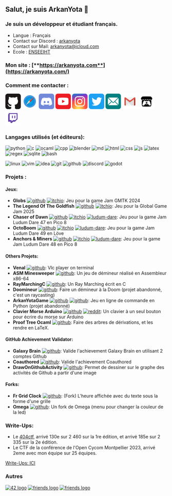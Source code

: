 ## Salut, je suis ArkanYota 👋  
  
### Je suis un développeur et étudiant français.  
- Langue : Français
- Contact sur Discord : [arkanyota](https://discord.com/users/315241140464910349)
- Contact sur Mail: [arkanyota@icloud.com](mailto:arkanyota@icloud.com)
- Ecole : [ENSEEIHT](https://www.enseeiht.fr/fr/index.html)

### Mon site : [**https://arkanyota.com**](https://arkanyota.com/)
  
### Comment me contacter :  

[<img src="Images/github.svg" alt="drawing" width="48px"/>](http://github.com/ARKANYOTA/)
[<img src="Images/safari.svg" alt="drawing" width="48px"/>](http://arkanyota.com/)
<img src="Images/discord.svg" alt="drawing" width="48px"/>
[<img src="Images/youtube.svg" alt="drawing" width="48px"/>](https://www.youtube.com/channel/UC44p7IFHS8WK7CF3zSv38QA/)
[<img src="Images/instagram.svg" alt="drawing" width="48px"/>](http://www.instagram.com/arkanyota/)
[<img src="Images/twitter.svg" alt="drawing" width="48px"/>](https://twitter.com/arkanyota/)
[<img src="Images/email.svg" alt="drawing" width="48px"/>](mailto:arkanyota@icloud.com)
[<img src="Images/gmail.svg" alt="drawing" width="48px"/>](mailto:lesarktime@gmail.com)
[<img src="Images/itch_io.svg" alt="drawing" width="48px"/>](https://arkanyota.itch.io/)
[<img src="Images/twitch.svg" alt="drawing" width="48px"/>](https://www.twitch.tv/arkanyota)

  
### Langages utilisés (et éditeurs):  

<img src="https://skillicons.dev/icons?i=py" alt="python" width="48px"/> <img src="https://skillicons.dev/icons?i=c" alt="c" width="48px"/> <img src="https://skillicons.dev/icons?i=ocaml" alt="ocaml" width="48px"/> <img src="https://skillicons.dev/icons?i=cpp" alt="cpp" width="48px"/> <img src="https://skillicons.dev/icons?i=blender" alt="blender" width="48px"/> <img src="https://skillicons.dev/icons?i=md" alt="md" width="48px"/> <img src="https://skillicons.dev/icons?i=html" alt="html" width="48px"/> <img src="https://skillicons.dev/icons?i=css" alt="css" width="48px"/> <img src="https://skillicons.dev/icons?i=js" alt="js" width="48px"/> <img src="https://skillicons.dev/icons?i=latex" alt="latex" width="48px"/> <img src="https://skillicons.dev/icons?i=regex" alt="regex" width="48px"/> <img src="https://skillicons.dev/icons?i=sqlite" alt="sqlite" width="48px"/> <img src="https://skillicons.dev/icons?i=bash" alt="bash" width="48px"/>

<img src="https://skillicons.dev/icons?i=linux" alt="linux" width="48px"/> <img src="https://skillicons.dev/icons?i=vim" alt="vim" width="48px"/> <img src="https://skillicons.dev/icons?i=idea" alt="idea" width="48px"/> <img src="https://skillicons.dev/icons?i=git" alt="git" width="48px"/> <img src="https://skillicons.dev/icons?i=github" alt="github" width="48px"/> <img src="https://skillicons.dev/icons?i=discord" alt="discord" width="48px"/> <img src="https://skillicons.dev/icons?i=godot" alt="godot" width="48px"/> 

### Projets :
#### Jeux:
- **Globs** [<picture><source media="(prefers-color-scheme: dark)" srcset="https://cdn.simpleicons.org/github/ffffff"><source media="(prefers-color-scheme: light)" srcset="https://cdn.simpleicons.org/github"><img width="18" alt="github" src="https://cdn.simpleicons.org/github"></picture>](https://github.com/ARKANYOTA/gmtk2024) [<img width="18" alt="itchio" src="https://cdn.simpleicons.org/itchdotio/_/_"/>](https://yolwoocle.itch.io/globs): Jeu pour la game Jam GMTK 2024
- **The Legend Of The Goldfish** [<picture><source media="(prefers-color-scheme: dark)" srcset="https://cdn.simpleicons.org/github/ffffff"><source media="(prefers-color-scheme: light)" srcset="https://cdn.simpleicons.org/github"><img width="18" alt="github" src="https://cdn.simpleicons.org/github"></picture>](https://github.com/Ninesliced/globalgamejam2025) [<img width="18" alt="itchio" src="https://cdn.simpleicons.org/itchdotio/_/_"/>](https://ninesliced.itch.io/the-legend-of-the-goldfish): Jeu pour la Global Game Jam 2025
- **Chaser of Dawn** [<picture><source media="(prefers-color-scheme: dark)" srcset="https://cdn.simpleicons.org/github/ffffff"><source media="(prefers-color-scheme: light)" srcset="https://cdn.simpleicons.org/github"><img width="18" alt="github" src="https://cdn.simpleicons.org/github"></picture>](https://github.com/ARKANYOTA/ludumdare47) [<img width="18" alt="itchio" src="https://cdn.simpleicons.org/itchdotio/_/_"/>](https://yolwoocle.itch.io/chaser-of-dawn) [<img width="18" alt="ludum-dare" src="https://ldjam.com/favicon.ico"/>](https://ldjam.com/events/ludum-dare/47/chaser-of-dawn): Jeu pour la game Jam Ludum Dare 47 en Pico 8  
- **OctoBoom** [<picture><source media="(prefers-color-scheme: dark)" srcset="https://cdn.simpleicons.org/github/ffffff"><source media="(prefers-color-scheme: light)" srcset="https://cdn.simpleicons.org/github"><img width="18" alt="github" src="https://cdn.simpleicons.org/github"></picture>](https://github.com/ARKANYOTA/ludumdare49) [<img width="18" alt="itchio" src="https://cdn.simpleicons.org/itchdotio/_/_"/>](https://yolwoocle.itch.io/octoboom) [<img width="18" alt="ludum-dare" src="https://ldjam.com/favicon.ico"/>](https://ldjam.com/events/ludum-dare/49/octoboom): Jeu pour la game Jam Ludum Dare 49 en Löve
- **Anchors & Miners** [<picture><source media="(prefers-color-scheme: dark)" srcset="https://cdn.simpleicons.org/github/ffffff"><source media="(prefers-color-scheme: light)" srcset="https://cdn.simpleicons.org/github"><img width="18" alt="github" src="https://cdn.simpleicons.org/github"></picture>](https://github.com/Yolwoocle/LudumDare48_DeeperAndDeeper) [<img width="18" alt="itchio" src="https://cdn.simpleicons.org/itchdotio/_/_"/>](https://yolwoocle.itch.io/anchorsandminers) [<img width="18" alt="ludum-dare" src="https://ldjam.com/favicon.ico"/>](https://ldjam.com/events/ludum-dare/48/anchors-miners): Jeu pour la game Jam Ludum Dare 48 en Pico 8  

#### Others Projets:
- **Venal** [<picture><source media="(prefers-color-scheme: dark)" srcset="https://cdn.simpleicons.org/github/ffffff"><source media="(prefers-color-scheme: light)" srcset="https://cdn.simpleicons.org/github"><img width="18" alt="github" src="https://cdn.simpleicons.org/github"></picture>](https://github.com/ARKANYOTA/venal): Vlc player on terminal  
- **ASM Minesweeper** [<picture><source media="(prefers-color-scheme: dark)" srcset="https://cdn.simpleicons.org/github/ffffff"><source media="(prefers-color-scheme: light)" srcset="https://cdn.simpleicons.org/github"><img width="18" alt="github" src="https://cdn.simpleicons.org/github"></picture>](https://github.com/ARKANYOTA/ASM-Minesweeper): Un jeu de démineur réalisé en Assembleur x86-64
- **RayMarchingC** [<picture><source media="(prefers-color-scheme: dark)" srcset="https://cdn.simpleicons.org/github/ffffff"><source media="(prefers-color-scheme: light)" srcset="https://cdn.simpleicons.org/github"><img width="18" alt="github" src="https://cdn.simpleicons.org/github"></picture>](https://github.com/ARKANYOTA/RayMarchingC): Un Ray Marching écrit en C
- **Doomineur** [<picture><source media="(prefers-color-scheme: dark)" srcset="https://cdn.simpleicons.org/github/ffffff"><source media="(prefers-color-scheme: light)" srcset="https://cdn.simpleicons.org/github"><img width="18" alt="github" src="https://cdn.simpleicons.org/github"></picture>](https://github.com/PouletRaPHOO/Doomineur): Faire un démineur à la Doom (projet abandonné, c'est un raycasting)
- **ArkanYotaGame** [<picture><source media="(prefers-color-scheme: dark)" srcset="https://cdn.simpleicons.org/github/ffffff"><source media="(prefers-color-scheme: light)" srcset="https://cdn.simpleicons.org/github"><img width="18" alt="github" src="https://cdn.simpleicons.org/github"></picture>](https://github.com/ARKANYOTA/ArkanYotaGame) [<img width="18" alt="github" src="https://cdn.simpleicons.org/pypi/_/_" />](https://pypi.org/project/ArkanYotaGame/): Jeu en ligne de commande en Python (projet abandonné)
- **Clavier Morse Arduino** [<picture><source media="(prefers-color-scheme: dark)" srcset="https://cdn.simpleicons.org/github/ffffff"><source media="(prefers-color-scheme: light)" srcset="https://cdn.simpleicons.org/github"><img width="18" alt="github" src="https://cdn.simpleicons.org/github"></picture>](https://github.com/ARKANYOTA/ArduinoMorseKeyboard) [<img width="18" alt="reddit" src="https://cdn.simpleicons.org/reddit/_/_"/>](https://www.reddit.com/r/arduino/comments/jyebh5/me_and_my_friend_uarkanyota_made_a_functional): Un clavier à un seul bouton pour écrire du morse sur Arduino
- **Proof Tree Ocaml** [<picture><source media="(prefers-color-scheme: dark)" srcset="https://cdn.simpleicons.org/github/ffffff"><source media="(prefers-color-scheme: light)" srcset="https://cdn.simpleicons.org/github"><img width="18" alt="github" src="https://cdn.simpleicons.org/github"></picture>](https://github.com/ARKANYOTA/ProofTreeOcaml): Faire des arbres de dérivations, et les rendre en LaTeX.

#### **GitHub Achievement Validator**:
- **Galaxy Brain** [<picture><source media="(prefers-color-scheme: dark)" srcset="https://cdn.simpleicons.org/github/ffffff"><source media="(prefers-color-scheme: light)" srcset="https://cdn.simpleicons.org/github"><img width="18" alt="github" src="https://cdn.simpleicons.org/github"></picture>](https://github.com/ARKANYOTA/GalaxyBrainValidator): Valide l'achievement Galaxy Brain en utilisant 2 comptes Github
- **Coauthored** [<picture><source media="(prefers-color-scheme: dark)" srcset="https://cdn.simpleicons.org/github/ffffff"><source media="(prefers-color-scheme: light)" srcset="https://cdn.simpleicons.org/github"><img width="18" alt="github" src="https://cdn.simpleicons.org/github"></picture>](https://github.com/ARKANYOTA/CoauthoredValidator): Valide l'achievement Coauthored
- **DrawOnGithubActivity** [<picture><source media="(prefers-color-scheme: dark)" srcset="https://cdn.simpleicons.org/github/ffffff"><source media="(prefers-color-scheme: light)" srcset="https://cdn.simpleicons.org/github"><img width="18" alt="github" src="https://cdn.simpleicons.org/github"></picture>](https://github.com/ARKANYOTA/DrawOnGithubActivity): Permet de dessiner sur le graphe des activités de Github a partir d'une image

#### Forks:
- **Fr Grid Clock** [<picture><source media="(prefers-color-scheme: dark)" srcset="https://cdn.simpleicons.org/github/ffffff"><source media="(prefers-color-scheme: light)" srcset="https://cdn.simpleicons.org/github"><img width="18" alt="github" src="https://cdn.simpleicons.org/github"></picture>](https://github.com/ARKANYOTA/fr-grid-clock-screensaver): (Fork) L'heure affichée avec du texte sous la forme d'une grille
- **Omega** [<picture><source media="(prefers-color-scheme: dark)" srcset="https://cdn.simpleicons.org/github/ffffff"><source media="(prefers-color-scheme: light)" srcset="https://cdn.simpleicons.org/github"><img width="18" alt="github" src="https://cdn.simpleicons.org/github"></picture>](https://github.com/ARKANYOTA/Omega): Un fork de Omega (menu pour changer la couleur de la led)  

[](https://github.com/ARKANYOTA/Des_mineurs)
[](https://github.com/ARKANYOTA/NSIMorpion)

### Write-Ups:
- Le [404ctf](https://www.404ctf.fr), arrivé 130e sur 2 460 sur la 1re édition, et arrivé 185e sur 2 335 sur la 2e édition.
- Le CTF de la conférence de l'Open Cycom Montpellier 2023, arrivé 2eme avec mon équipe sur 25 équipes.

[Write-Ups: ICI](https://github.com/ARKANYOTA/write-ups)

### Autres

[<img src="https://github.com/MaximCosta/MaximCosta/blob/main/assets/42.png" width="52" alt="42 logo"  />](https://github.com/ARKANYOTA?tab=overview&from=2042-12-01&to=2042-12-31)
[<img src="https://github.com/MaximCosta/MaximCosta/blob/main/assets/friends.png" width="52" alt="friends logo"  />](https://github.com/MaximCosta) [<img src="https://skillicons.dev/icons?i=linux" width="52" alt="friends logo"  />](https://github.com/torvalds?achievement=pair-extraordinaire&tab=achievements)

<!-- Icons: simpleicons.org -->
